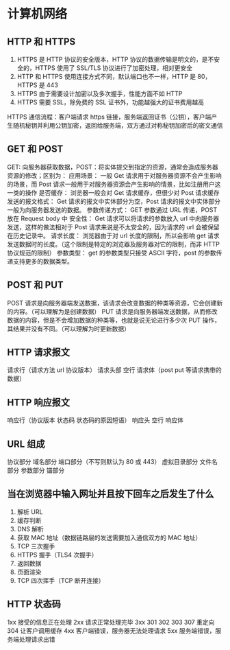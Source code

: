 # 计算机网络

## HTTP 和 HTTPS

1. HTTPS 是 HTTP 协议的安全版本，HTTP 协议的数据传输是明文的，是不安全的，HTTPS 使用了 SSL/TLS 协议进行了加密处理，相对更安全
2. HTTP 和 HTTPS 使用连接方式不同，默认端口也不一样，HTTP 是 80，HTTPS 是 443
3. HTTPS 由于需要设计加密以及多次握手，性能方面不如 HTTP
4. HTTPS 需要 SSL，除免费的 SSL 证书外，功能越强大的证书费用越高

HTTPS 通信流程：客户端请求 https 链接，服务端返回证书（公钥），客户端产生随机秘钥并利用公钥加密，返回给服务端，双方通过对称秘钥加密后的密文通信

## GET 和 POST

GET: 向服务器获取数据，POST：将实体提交到指定的资源，通常会造成服务器资源的修改；区别为：
应用场景：
一般 Get 请求用于对服务器资源不会产生影响的场景，而 Post 请求一般用于对服务器资源会产生影响的情景，比如注册用户这一类的操作
是否缓存：
浏览器一般会对 Get 请求缓存，但很少对 Post 请求缓存
发送的报文格式：
Get 请求的报文中实体部分为空，Post 请求的报文中实体部分一般为向服务器发送的数据。
参数传递方式：
GET 参数通过 URL 传递，POST 放在 Request body 中
安全性：
Get 请求可以将请求的参数放入 url 中向服务器发送，这样的做法相对于 Post 请求来说是不太安全的，因为请求的 url 会被保留在历史记录中。
请求长度：
浏览器由于对 url 长度的限制，所以会影响 get 请求发送数据时的长度。（这个限制是特定的浏览器及服务器对它的限制，而非 HTTP 协议规范的限制）
参数类型：
get 的参数类型只接受 ASCII 字符，post 的参数传递支持更多的数据类型。

## POST 和 PUT

POST 请求是向服务器端发送数据，该请求会改变数据的种类等资源，它会创建新的内容。（可以理解为是创建数据）
PUT 请求是向服务器端发送数据，从而修改数据的内容，但是不会增加数据的种类等，也就是说无论进行多少次 PUT 操作，其结果并没有不同。（可以理解为时更新数据）

## HTTP 请求报文

请求⾏（请求方法 url 协议版本） 请求头部 空⾏ 请求体（post put 等请求携带的数据）

## HTTP 响应报文

响应⾏（协议版本 状态码 状态码的原因短语） 响应头 空⾏ 响应体

## URL 组成

协议部分 域名部分 端口部分（不写则默认为 80 或 443） 虚拟目录部分 文件名部分 参数部分 锚部分

## 当在浏览器中输入网址并且按下回车之后发生了什么

1. 解析 URL
2. 缓存判断
3. DNS 解析
4. 获取 MAC 地址（数据链路层的发送需要加入通信双方的 MAC 地址）
5. TCP 三次握手
6. HTTPS 握手（TLS4 次握手）
7. 返回数据
8. 页面渲染
9. TCP 四次挥手（TCP 断开连接）

## HTTP 状态码

1xx 接受的信息正在处理
2xx 请求正常处理完毕
3xx 301 302 303 307 重定向 304 让客户调用缓存
4xx 客户端错误，服务器无法处理请求
5xx 服务端错误，服务端处理请求出错
